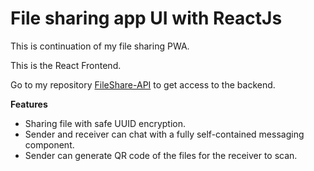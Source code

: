 # File sharing app UI with ReactJs

This is continuation of my file sharing PWA. 


This is the React Frontend.

Go to my repository [FileShare-API](https://github.com/Nike-rgb/FileShare-API.git) to get access to the backend.

**Features**
- Sharing file with safe UUID encryption.
- Sender and receiver can chat with a fully self-contained messaging component.
- Sender can generate QR code of the files for the receiver to scan.
